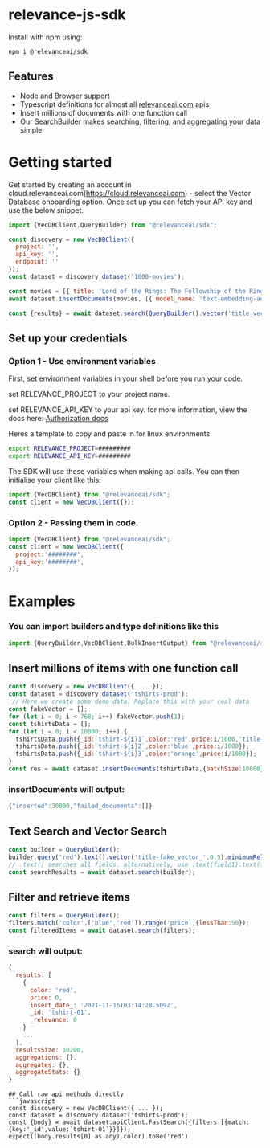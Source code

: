 # relevance-js-sdk
Install with npm using:
```
npm i @relevanceai/sdk
```
## Features
- Node and Browser support
- Typescript definitions for almost all [relevanceai.com](https://relevanceai.com/) apis
- Insert millions of documents with one function call
- Our SearchBuilder makes searching, filtering, and aggregating your data simple
# Getting started
Get started by creating an account in cloud.relevanceai.com(https://cloud.relevanceai.com) - select the Vector Database onboarding option. Once set up you can fetch your API key and use the below snippet.

```javascript
import {VecDBClient,QueryBuilder} from "@relevanceai/sdk";

const discovery = new VecDBClient({
  project: '',
  api_key: '',
  endpoint: ''
});
const dataset = discovery.dataset('1000-movies');

const movies = [{ title: 'Lord of the Rings: The Fellowship of the Ring', grenre: 'action', budget: 100 }, ...]
await dataset.insertDocuments(movies, [{ model_name: 'text-embedding-ada-002', field: 'title' }]);

const {results} = await dataset.search(QueryBuilder().vector('title_vector_', { query: 'LOTR', model: 'text-embeddings-ada-002' }));
```
## Set up your credentials
### Option 1 - Use environment variables
First, set environment variables in your shell before you run your code. 

set RELEVANCE_PROJECT to your project name.

set RELEVANCE_API_KEY to your api key.
for more information, view the docs here: [Authorization docs](https://discovery.relevanceai.com/reference/api-usage)

Heres a template to copy and paste in for linux environments:
```bash
export RELEVANCE_PROJECT=#########
export RELEVANCE_API_KEY=#########
```
The SDK will use these variables when making api calls. You can then initialise your client like this:
```javascript
import {VecDBClient} from "@relevanceai/sdk";
const client = new VecDBClient({});
```
### Option 2 - Passing them in code.
```javascript
import {VecDBClient} from "@relevanceai/sdk";
const client = new VecDBClient({
  project:'########',
  api_key:'########',
});
```
# Examples
### You can import builders and type definitions like this
```javascript
import {QueryBuilder,VecDBClient,BulkInsertOutput} from "@relevanceai/sdk";
```
## Insert millions of items with one function call
```javascript
const discovery = new VecDBClient({ ... });
const dataset = discovery.dataset('tshirts-prod');
 // Here we create some demo data. Replace this with your real data
const fakeVector = [];
for (let i = 0; i < 768; i++) fakeVector.push(1);
const tshirtsData = [];
for (let i = 0; i < 10000; i++) {
  tshirtsData.push({_id:`tshirt-${i}1`,color:'red',price:i/1000,'title-fake_vector_':fakeVector});
  tshirtsData.push({_id:`tshirt-${i}2`,color:'blue',price:i/1000});
  tshirtsData.push({_id:`tshirt-${i}3`,color:'orange',price:i/1000});
}
const res = await dataset.insertDocuments(tshirtsData,{batchSize:10000});
```
### insertDocuments will output:
```javascript
{"inserted":30000,"failed_documents":[]}
```
## Text Search and Vector Search
```javascript
const builder = QueryBuilder();
builder.query('red').text().vector('title-fake_vector_',0.5).minimumRelevance(0.1);
// .text() searches all fields. alternatively, use .text(field1).text(field2)... to search specific fields
const searchResults = await dataset.search(builder);
```
## Filter and retrieve items
```javascript
const filters = QueryBuilder();
filters.match('color',['blue','red']).range('price',{lessThan:50});
const filteredItems = await dataset.search(filters);
```
### search will output:
```javascript
{
  results: [
    {
      color: 'red',
      price: 0,
      insert_date_: '2021-11-16T03:14:28.509Z',
      _id: 'tshirt-01',
      _relevance: 0
    }
    ...
  ],
  resultsSize: 10200,
  aggregations: {},
  aggregates: {},
  aggregateStats: {}
}
```


```
## Call raw api methods directly
```javascript
const discovery = new VecDBClient({ ... });
const dataset = discovery.dataset('tshirts-prod');
const {body} = await dataset.apiClient.FastSearch({filters:[{match:{key:'_id',value:`tshirt-01`}}]});
expect((body.results[0] as any).color).toBe('red')
```